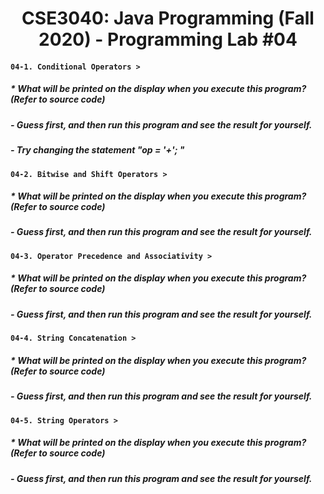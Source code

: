 # <h1 align="center"> CSE3040: Java Programming (Fall 2020) - Programming Lab #04
  
#### **`04-1. Conditional Operators >`**

##### * What will be printed on the display when you execute this program? (Refer to source code)
##### - Guess first, and then run this program and see the result for yourself.
##### - Try changing the statement "op = '+'; "

#### **`04-2. Bitwise and Shift Operators >`**

##### * What will be printed on the display when you execute this program? (Refer to source code)
##### - Guess first, and then run this program and see the result for yourself.

#### **`04-3. Operator Precedence and Associativity >`**

##### * What will be printed on the display when you execute this program? (Refer to source code)
##### - Guess first, and then run this program and see the result for yourself.

#### **`04-4. String Concatenation >`**

##### * What will be printed on the display when you execute this program? (Refer to source code)
##### - Guess first, and then run this program and see the result for yourself.

#### **`04-5. String Operators >`**

##### * What will be printed on the display when you execute this program? (Refer to source code)
##### - Guess first, and then run this program and see the result for yourself.



